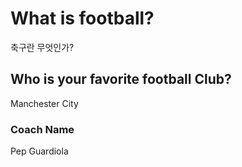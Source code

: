 # What is football?
축구란 무엇인가?

## Who is your favorite football Club?
Manchester City

### Coach Name
Pep Guardiola